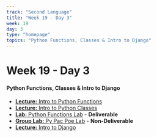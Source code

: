 ```yaml
---
track: "Second Language"
title: "Week 19 - Day 3"
week: 19
day: 3
type: "homepage"
topics: "Python Functions, Classes & Intro to Django"
---
```


# Week 19 - Day 3

#### Python Functions, Classes & Intro to Django
- [**Lecture:** Intro to Python Functions](/second-language/week-19/day-3/lecture-materials/intro-to-python-functions/)
- [**Lecture:** Intro to Python Classes](/second-language/week-19/day-3/lecture-materials/intro-to-python-classes/)
- [**Lab:** Python Functions Lab](/second-language/week-19/day-3/labs/python-functions-lab/) - **Deliverable**
- [**Group Lab:** Py Pac Poe Lab](/second-language/week-19/day-3/labs/python-py-pac-poe-lab/) - **Non-Deliverable**
- [**Lecture:** Intro to Django](/second-language/week-19/day-3/lecture-materials/intro-to-django/)



